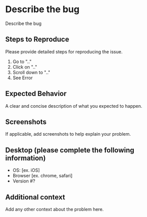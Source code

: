 # Describe the bug

Describe the bug

## Steps to Reproduce

Please provide detailed steps for reproducing the issue.

1. Go to ".."
2. Click on ".."
3. Scroll down to ".."
4. See Error

## Expected Behavior

A clear and concise description of what you expected to happen.

## Screenshots
If applicable, add screenshots to help explain your problem.

## Desktop (please complete the following information)
* OS: [ex. iOS]
* Browser [ex. chrome, safari]
* Version #?

## Additional context
Add any other context about the problem here.

